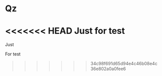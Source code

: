 Qz
==

<<<<<<< HEAD
Just for test
=======
Just

For test
>>>>>>> 34c98f691d65d94e4c46b08e4c36e802a0a0fee6
